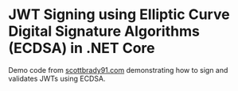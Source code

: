 # JWT Signing using Elliptic Curve Digital Signature Algorithms (ECDSA) in .NET Core

Demo code from [scottbrady91.com](https://www.scottbrady91.com/C-Sharp/JWT-Signing-using-ECDSA-in-dotnet-Core) demonstrating how to sign and validates JWTs using ECDSA.